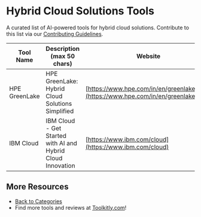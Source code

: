 # Hybrid Cloud Solutions Tools

A curated list of AI-powered tools for hybrid cloud solutions. Contribute to this list via our [Contributing Guidelines](../CONTRIBUTING.md).

| Tool Name | Description (max 50 chars) | Website |
|-----------|----------------------------|---------|
| HPE GreenLake | HPE GreenLake: Hybrid Cloud Solutions Simplified | [https://www.hpe.com/in/en/greenlake.html](https://www.hpe.com/in/en/greenlake.html) |
| IBM Cloud | IBM Cloud - Get Started with AI and Hybrid Cloud Innovation | [https://www.ibm.com/cloud](https://www.ibm.com/cloud) |

## More Resources
- [Back to Categories](https://github.com/ToolkitlyAI/awesome-ai-tools/blob/master/README.md)
- Find more tools and reviews at [Toolkitly.com](https://toolkitly.com)!
